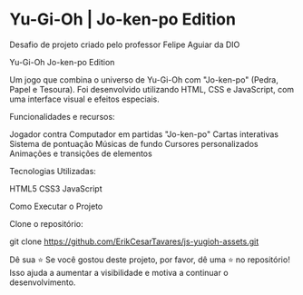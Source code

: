 # Yu-Gi-Oh | Jo-ken-po Edition

Desafio de projeto criado pelo professor Felipe Aguiar da DIO 


Yu-Gi-Oh Jo-ken-po Edition

Um jogo que combina o universo de Yu-Gi-Oh com "Jo-ken-po" (Pedra, Papel e Tesoura).
Foi desenvolvido utilizando HTML, CSS e JavaScript, com uma interface visual e efeitos especiais.

Funcionalidades e recursos:

Jogador contra Computador em partidas "Jo-ken-po"
Cartas interativas
Sistema de pontuação
Músicas de fundo
Cursores personalizados
Animações e transições de elementos


Tecnologias Utilizadas:

HTML5
CSS3
JavaScript


Como Executar o Projeto

Clone o repositório:

git clone https://github.com/ErikCesarTavares/js-yugioh-assets.git

Dê sua ⭐ Se você gostou deste projeto, por favor, dê uma ⭐ no repositório! Isso ajuda a aumentar a visibilidade e motiva a continuar o desenvolvimento.
